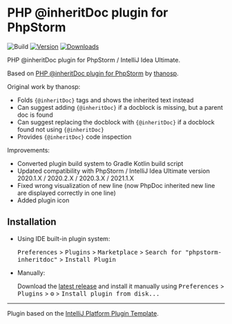 # PHP @inheritDoc plugin for PhpStorm

![Build](https://github.com/BoGnY/phpstorm-inheritdoc/workflows/Build/badge.svg)
[![Version](https://img.shields.io/jetbrains/plugin/v/15560.svg)](https://plugins.jetbrains.com/plugin/15560)
[![Downloads](https://img.shields.io/jetbrains/plugin/d/15560.svg)](https://plugins.jetbrains.com/plugin/15560)

<!-- Plugin description -->
PHP @inheritDoc plugin for PhpStorm / IntelliJ Idea Ultimate.

Based on <a href="https://github.com/thanosp/phpstorm-inheritdoc">PHP @inheritDoc plugin for PhpStorm</a> by <a href="https://github.com/thanosp">thanosp</a>.

Original work by thanosp:
- Folds `{@inheritDoc}` tags and shows the inherited text instead
- Can suggest adding `{@inheritDoc}` if a docblock is missing, but a parent doc is found
- Can suggest replacing the docblock with `{@inheritDoc}` if a docblock found not using `{@inheritDoc}`
- Provides `{@inheritDoc}` code inspection

Improvements:
- Converted plugin build system to Gradle Kotlin build script
- Updated compatibility with PhpStorm / IntelliJ Idea Ultimate version 2020.1.X / 2020.2.X / 2020.3.X / 2021.1.X
- Fixed wrong visualization of new line (now PhpDoc inherited new line are displayed correctly in one line)
- Added plugin icon
<!-- Plugin description end -->

## Installation

- Using IDE built-in plugin system:
  
  <kbd>Preferences</kbd> > <kbd>Plugins</kbd> > <kbd>Marketplace</kbd> > <kbd>Search for "phpstorm-inheritdoc"</kbd> >
  <kbd>Install Plugin</kbd>
  
- Manually:

  Download the [latest release](https://github.com/BoGnY/phpstorm-inheritdoc/releases/latest) and install it manually using
  <kbd>Preferences</kbd> > <kbd>Plugins</kbd> > <kbd>⚙️</kbd> > <kbd>Install plugin from disk...</kbd>

---
Plugin based on the [IntelliJ Platform Plugin Template][template].

[template]: https://github.com/JetBrains/intellij-platform-plugin-template
